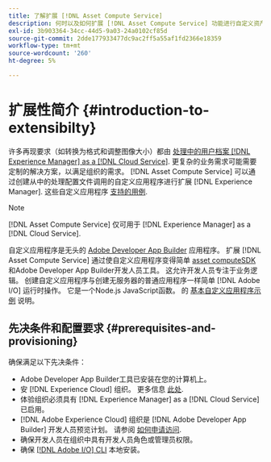 ```yaml
---
title: 了解扩展 [!DNL Asset Compute Service]
description: 何时以及如何扩展 [!DNL Asset Compute Service] 功能进行自定义资产处理。
exl-id: 3b903364-34cc-44d5-9a03-24a0102cf85d
source-git-commit: 2dde177933477dc9ac2ff5a55af1fd2366e18359
workflow-type: tm+mt
source-wordcount: '260'
ht-degree: 5%

---
```


# 扩展性简介 {#introduction-to-extensibilty}

许多再现要求（如转换为格式和调整图像大小）都由 [处理中的用户档案 [!DNL Experience Manager] as a [!DNL Cloud Service]](https://experienceleague.adobe.com/docs/experience-manager-cloud-service/assets/asset-microservices-overview.html). 更复杂的业务需求可能需要定制的解决方案，以满足组织的需求。 [!DNL Asset Compute Service] 可以通过创建从中的处理配置文件调用的自定义应用程序进行扩展 [!DNL Experience Manager]. 这些自定义应用程序 [支持的用例](https://experienceleague.adobe.com/docs/experience-manager-cloud-service/assets/manage/asset-microservices-configure-and-use.html).

>[!NOTE]
>
>[!DNL Asset Compute Service] 仅可用于 [!DNL Experience Manager] as a [!DNL Cloud Service].

自定义应用程序是无头的 [Adobe Developer App Builder](https://github.com/AdobeDocs/app-builder) 应用程序。 扩展 [!DNL Asset Compute Service] 通过使自定义应用程序变得简单 [asset computeSDK](https://github.com/adobe/asset-compute-sdk) 和Adobe Developer App Builder开发人员工具。 这允许开发人员专注于业务逻辑。 创建自定义应用程序与创建无服务器的普通应用程序一样简单 [!DNL Adobe I/O] 运行时操作。 它是一个Node.js JavaScript函数。 的 [基本自定义应用程序示例](https://github.com/adobe/asset-compute-example-workers/blob/master/projects/worker-basic/worker-basic.js) 说明。

## 先决条件和配置要求 {#prerequisites-and-provisioning}

确保满足以下先决条件：

* Adobe Developer App Builder工具已安装在您的计算机上。
* 安 [!DNL Experience Cloud] 组织。 更多信息 [此处](https://developer.adobe.com/app-builder/docs/getting_started/#acquire-access-and-credentials).
* 体验组织必须具有 [!DNL Experience Manager] as a [!DNL Cloud Service] 已启用。
* [!DNL Adobe Experience Cloud] 组织是 [!DNL Adobe Developer App Builder] 开发人员预览计划。 请参阅 [如何申请访问](https://developer.adobe.com/app-builder/docs/overview/getting_access).
* 确保开发人员在组织中具有开发人员角色或管理员权限。
* 确保 [[!DNL Adobe I/O] CLI](https://github.com/adobe/aio-cli) 本地安装。

<!-- TBD for later:

* What all accesses and licenses are required?
* What all permissions are required to create, debug, and deploy custom applications?
* How do developers get access and provision the required apps?
* What is repository management?
* Anything on security and data transfer?
* What about handling personal or sensitive information?
* Custom application SLA is dependent on SLAs of various services it depends on.
* Document how the devs can get to know the KPIs of their custom applications. The KPIs are dependent on the performance at Adobe's side, amongst other things.
-->
